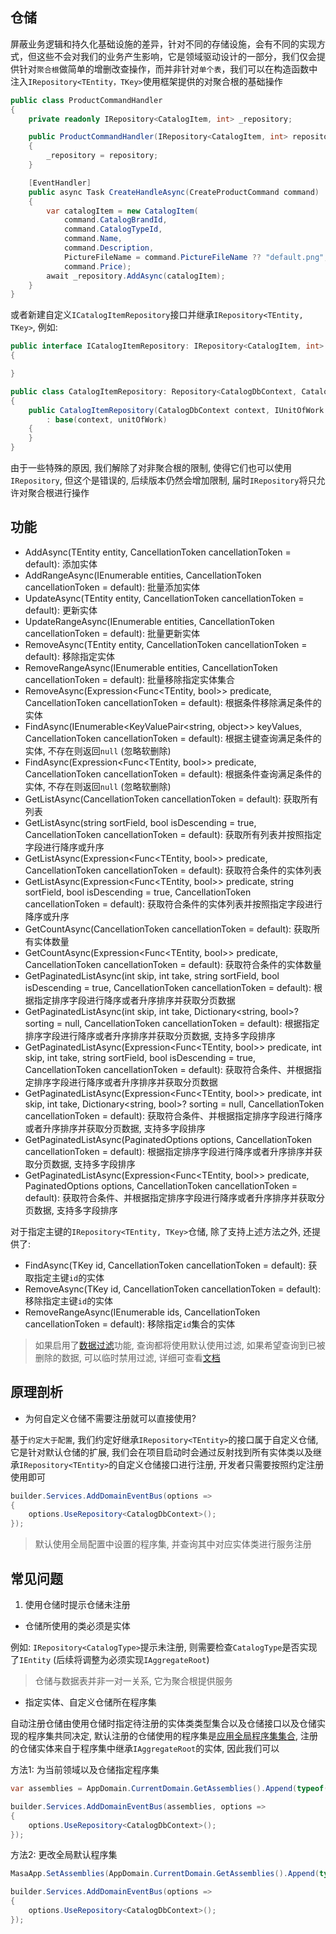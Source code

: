 ## 仓储

屏蔽业务逻辑和持久化基础设施的差异，针对不同的存储设施，会有不同的实现方式，但这些不会对我们的业务产生影响，它是领域驱动设计的一部分，我们仅会提供针对`聚合根`做简单的增删改查操作，而并非针对`单个表`，我们可以在构造函数中注入`IRepository<TEntity，TKey>`使用框架提供的对聚合根的基础操作

```csharp 
public class ProductCommandHandler
{
    private readonly IRepository<CatalogItem, int> _repository;

    public ProductCommandHandler(IRepository<CatalogItem, int> repository)
    {
        _repository = repository;
    }

    [EventHandler]
    public async Task CreateHandleAsync(CreateProductCommand command)
    {
        var catalogItem = new CatalogItem(
            command.CatalogBrandId, 
            command.CatalogTypeId, 
            command.Name,
            command.Description,
            PictureFileName = command.PictureFileName ?? "default.png",
            command.Price);
        await _repository.AddAsync(catalogItem);
    }
}
```

或者新建自定义`ICatalogItemRepository`接口并继承`IRepository<TEntity, TKey>`, 例如:

```csharp 
public interface ICatalogItemRepository: IRepository<CatalogItem, int>
{

}

public class CatalogItemRepository: Repository<CatalogDbContext, CatalogItem, Guid>, ICatalogItemRepository
{
    public CatalogItemRepository(CatalogDbContext context, IUnitOfWork unitOfWork) 
        : base(context, unitOfWork)
    {
    }
}
```

由于一些特殊的原因, 我们解除了对非聚合根的限制, 使得它们也可以使用`IRepository`, 但这个是错误的, 后续版本仍然会增加限制, 届时`IRepository`将只允许对聚合根进行操作

## 功能

* AddAsync(TEntity entity, CancellationToken cancellationToken = default): 添加实体
* AddRangeAsync(IEnumerable<TEntity> entities, CancellationToken cancellationToken = default): 批量添加实体
* UpdateAsync(TEntity entity, CancellationToken cancellationToken = default): 更新实体
* UpdateRangeAsync(IEnumerable<TEntity> entities, CancellationToken cancellationToken = default): 批量更新实体
* RemoveAsync(TEntity entity, CancellationToken cancellationToken = default): 移除指定实体
* RemoveRangeAsync(IEnumerable<TEntity> entities, CancellationToken cancellationToken = default): 批量移除指定实体集合
* RemoveAsync(Expression<Func<TEntity, bool>> predicate, CancellationToken cancellationToken = default): 根据条件移除满足条件的实体
* FindAsync(IEnumerable<KeyValuePair<string, object>> keyValues, CancellationToken cancellationToken = default): 根据主键查询满足条件的实体, 不存在则返回`null` (忽略软删除)
* FindAsync(Expression<Func<TEntity, bool>> predicate, CancellationToken cancellationToken = default): 根据条件查询满足条件的实体, 不存在则返回`null` (忽略软删除)
* GetListAsync(CancellationToken cancellationToken = default): 获取所有列表
* GetListAsync(string sortField, bool isDescending = true, CancellationToken cancellationToken = default): 获取所有列表并按照指定字段进行降序或升序
* GetListAsync(Expression<Func<TEntity, bool>> predicate, CancellationToken cancellationToken = default): 获取符合条件的实体列表
* GetListAsync(Expression<Func<TEntity, bool>> predicate, string sortField, bool isDescending = true, CancellationToken cancellationToken = default): 获取符合条件的实体列表并按照指定字段进行降序或升序
* GetCountAsync(CancellationToken cancellationToken = default): 获取所有实体数量
* GetCountAsync(Expression<Func<TEntity, bool>> predicate, CancellationToken cancellationToken = default): 获取符合条件的实体数量
* GetPaginatedListAsync(int skip, int take, string sortField, bool isDescending = true, CancellationToken cancellationToken = default): 根据指定排序字段进行降序或者升序排序并获取分页数据
* GetPaginatedListAsync(int skip, int take, Dictionary<string, bool>? sorting = null, CancellationToken cancellationToken = default): 根据指定排序字段进行降序或者升序排序并获取分页数据, 支持多字段排序
* GetPaginatedListAsync(Expression<Func<TEntity, bool>> predicate, int skip, int take, string sortField, bool isDescending = true, CancellationToken cancellationToken = default): 获取符合条件、并根据指定排序字段进行降序或者升序排序并获取分页数据
* GetPaginatedListAsync(Expression<Func<TEntity, bool>> predicate, int skip, int take, Dictionary<string, bool>? sorting = null, CancellationToken cancellationToken = default): 获取符合条件、并根据指定排序字段进行降序或者升序排序并获取分页数据, 支持多字段排序
* GetPaginatedListAsync(PaginatedOptions options, CancellationToken cancellationToken = default): 根据指定排序字段进行降序或者升序排序并获取分页数据, 支持多字段排序
* GetPaginatedListAsync(Expression<Func<TEntity, bool>> predicate, PaginatedOptions options, CancellationToken cancellationToken = default): 获取符合条件、并根据指定排序字段进行降序或者升序排序并获取分页数据, 支持多字段排序

对于指定主键的`IRepository<TEntity, TKey>`仓储, 除了支持上述方法之外, 还提供了:

* FindAsync(TKey id, CancellationToken cancellationToken = default): 获取指定主键`id`的实体
* RemoveAsync(TKey id, CancellationToken cancellationToken = default): 移除指定主键`id`的实体
* RemoveRangeAsync(IEnumerable<TKey> ids, CancellationToken cancellationToken = default): 移除指定`id`集合的实体

> 如果启用了[数据过滤](/framework/building-blocks/data/data-filter)功能, 查询都将使用默认使用过滤, 如果希望查询到已被删除的数据, 可以临时禁用过滤, 详细可查看[文档](/framework/building-blocks/data/data-filter)

## 原理剖析

* 为何自定义仓储不需要注册就可以直接使用?

基于`约定大于配置`, 我们约定好继承`IRepository<TEntity>`的接口属于自定义仓储, 它是针对默认仓储的扩展, 我们会在项目启动时会通过反射找到所有实体类以及继承`IRepository<TEntity>`的自定义仓储接口进行注册, 开发者只需要按照约定注册使用即可

```csharp
builder.Services.AddDomainEventBus(options =>
{
    options.UseRepository<CatalogDbContext>();
});
```

> 默认使用全局配置中设置的程序集, 并查询其中对应实体类进行服务注册

## 常见问题

1. 使用仓储时提示仓储未注册

* 仓储所使用的类必须是实体

例如: `IRepository<CatalogType>`提示未注册, 则需要检查`CatalogType`是否实现了`IEntity` (后续将调整为必须实现`IAggregateRoot`)

> 仓储与数据表并非一对一关系, 它为聚合根提供服务

* 指定实体、自定义仓储所在程序集

自动注册仓储由使用仓储时指定待注册的实体类类型集合以及仓储接口以及仓储实现的程序集共同决定, 默认注册的仓储使用的程序集是[应用全局程序集集合](/framework/building-blocks/data/global-configuration), 注册的仓储实体来自于程序集中继承`IAggregateRoot`的实体, 因此我们可以

方法1: 为当前领域以及仓储指定程序集

```csharp
var assemblies = AppDomain.CurrentDomain.GetAssemblies().Append(typeof(CatalogItem).Assembly);

builder.Services.AddDomainEventBus(assemblies, options =>
{
    options.UseRepository<CatalogDbContext>();
});
```

方法2: 更改全局默认程序集

```csharp
MasaApp.SetAssemblies(AppDomain.CurrentDomain.GetAssemblies().Append(typeof(CatalogItem).Assembly));

builder.Services.AddDomainEventBus(options =>
{
    options.UseRepository<CatalogDbContext>();
});
```